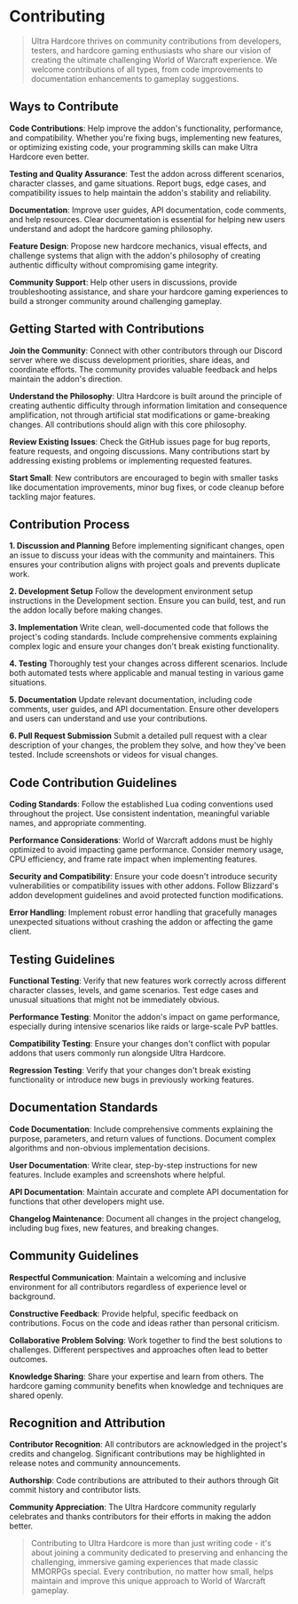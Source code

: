 # Contributing

>Ultra Hardcore thrives on community contributions from developers, testers, and hardcore gaming enthusiasts who share our vision of creating the ultimate challenging World of Warcraft experience. We welcome contributions of all types, from code improvements to documentation enhancements to gameplay suggestions.

## Ways to Contribute

**Code Contributions**: Help improve the addon's functionality, performance, and compatibility. Whether you're fixing bugs, implementing new features, or optimizing existing code, your programming skills can make Ultra Hardcore even better.

**Testing and Quality Assurance**: Test the addon across different scenarios, character classes, and game situations. Report bugs, edge cases, and compatibility issues to help maintain the addon's stability and reliability.

**Documentation**: Improve user guides, API documentation, code comments, and help resources. Clear documentation is essential for helping new users understand and adopt the hardcore gaming philosophy.

**Feature Design**: Propose new hardcore mechanics, visual effects, and challenge systems that align with the addon's philosophy of creating authentic difficulty without compromising game integrity.

**Community Support**: Help other users in discussions, provide troubleshooting assistance, and share your hardcore gaming experiences to build a stronger community around challenging gameplay.

## Getting Started with Contributions

**Join the Community**: Connect with other contributors through our Discord server where we discuss development priorities, share ideas, and coordinate efforts. The community provides valuable feedback and helps maintain the addon's direction.

**Understand the Philosophy**: Ultra Hardcore is built around the principle of creating authentic difficulty through information limitation and consequence amplification, not through artificial stat modifications or game-breaking changes. All contributions should align with this core philosophy.

**Review Existing Issues**: Check the GitHub issues page for bug reports, feature requests, and ongoing discussions. Many contributions start by addressing existing problems or implementing requested features.

**Start Small**: New contributors are encouraged to begin with smaller tasks like documentation improvements, minor bug fixes, or code cleanup before tackling major features.

## Contribution Process

**1. Discussion and Planning**
Before implementing significant changes, open an issue to discuss your ideas with the community and maintainers. This ensures your contribution aligns with project goals and prevents duplicate work.

**2. Development Setup**
Follow the development environment setup instructions in the Development section. Ensure you can build, test, and run the addon locally before making changes.

**3. Implementation**
Write clean, well-documented code that follows the project's coding standards. Include comprehensive comments explaining complex logic and ensure your changes don't break existing functionality.

**4. Testing**
Thoroughly test your changes across different scenarios. Include both automated tests where applicable and manual testing in various game situations.

**5. Documentation**
Update relevant documentation, including code comments, user guides, and API documentation. Ensure other developers and users can understand and use your contributions.

**6. Pull Request Submission**
Submit a detailed pull request with a clear description of your changes, the problem they solve, and how they've been tested. Include screenshots or videos for visual changes.

## Code Contribution Guidelines

**Coding Standards**: Follow the established Lua coding conventions used throughout the project. Use consistent indentation, meaningful variable names, and appropriate commenting.

**Performance Considerations**: World of Warcraft addons must be highly optimized to avoid impacting game performance. Consider memory usage, CPU efficiency, and frame rate impact when implementing features.

**Security and Compatibility**: Ensure your code doesn't introduce security vulnerabilities or compatibility issues with other addons. Follow Blizzard's addon development guidelines and avoid protected function modifications.

**Error Handling**: Implement robust error handling that gracefully manages unexpected situations without crashing the addon or affecting the game client.

## Testing Guidelines

**Functional Testing**: Verify that new features work correctly across different character classes, levels, and game scenarios. Test edge cases and unusual situations that might not be immediately obvious.

**Performance Testing**: Monitor the addon's impact on game performance, especially during intensive scenarios like raids or large-scale PvP battles.

**Compatibility Testing**: Ensure your changes don't conflict with popular addons that users commonly run alongside Ultra Hardcore.

**Regression Testing**: Verify that your changes don't break existing functionality or introduce new bugs in previously working features.

## Documentation Standards

**Code Documentation**: Include comprehensive comments explaining the purpose, parameters, and return values of functions. Document complex algorithms and non-obvious implementation decisions.

**User Documentation**: Write clear, step-by-step instructions for new features. Include examples and screenshots where helpful.

**API Documentation**: Maintain accurate and complete API documentation for functions that other developers might use.

**Changelog Maintenance**: Document all changes in the project changelog, including bug fixes, new features, and breaking changes.

## Community Guidelines

**Respectful Communication**: Maintain a welcoming and inclusive environment for all contributors regardless of experience level or background.

**Constructive Feedback**: Provide helpful, specific feedback on contributions. Focus on the code and ideas rather than personal criticism.

**Collaborative Problem Solving**: Work together to find the best solutions to challenges. Different perspectives and approaches often lead to better outcomes.

**Knowledge Sharing**: Share your expertise and learn from others. The hardcore gaming community benefits when knowledge and techniques are shared openly.

## Recognition and Attribution

**Contributor Recognition**: All contributors are acknowledged in the project's credits and changelog. Significant contributions may be highlighted in release notes and community announcements.

**Authorship**: Code contributions are attributed to their authors through Git commit history and contributor lists.

**Community Appreciation**: The Ultra Hardcore community regularly celebrates and thanks contributors for their efforts in making the addon better.

>Contributing to Ultra Hardcore is more than just writing code - it's about joining a community dedicated to preserving and enhancing the challenging, immersive gaming experiences that made classic MMORPGs special. Every contribution, no matter how small, helps maintain and improve this unique approach to World of Warcraft gameplay.

